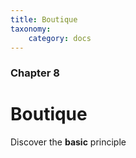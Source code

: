 ```yaml
---
title: Boutique
taxonomy:
    category: docs
---
```


### Chapter 8

# Boutique

Discover the **basic** principle
